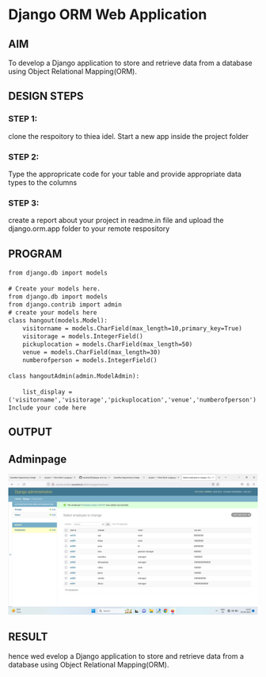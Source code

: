 # Django ORM Web Application

## AIM
To develop a Django application to store and retrieve data from a database using Object Relational Mapping(ORM).

## DESIGN STEPS

### STEP 1:
clone the respoitory to thiea idel. Start a new app inside the project folder

### STEP 2:
Type the appropricate code for your table and provide appropriate data types to the columns

### STEP 3:
create a report about your project in readme.in file and upload the django.orm.app folder to your remote respository 

## PROGRAM
```
from django.db import models

# Create your models here.
from django.db import models
from django.contrib import admin
# create your models here
class hangout(models.Model):
    visitorname = models.CharField(max_length=10,primary_key=True)
    visitorage = models.IntegerField()
    pickuplocation = models.CharField(max_length=50)
    venue = models.CharField(max_length=30)
    numberofperson = models.IntegerField()

class hangoutAdmin(admin.ModelAdmin):

    list_display = ('visitorname','visitorage','pickuplocation','venue','numberofperson')
Include your code here
```

## OUTPUT

## Adminpage

![Admintable](./out.png)

## RESULT

hence wed evelop a Django application to store and retrieve data from a database using Object Relational Mapping(ORM).
